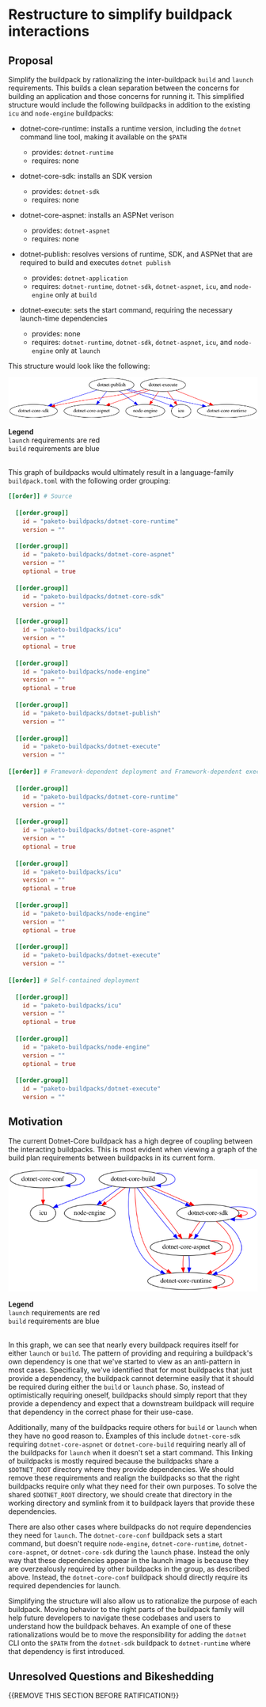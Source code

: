 # Restructure to simplify buildpack interactions

## Proposal

Simplify the buildpack by rationalizing the inter-buildpack `build` and
`launch` requirements. This builds a clean separation between the concerns for
building an application and those concerns for running it. This simplified
structure would include the following buildpacks in addition to the existing
`icu` and `node-engine` buildpacks:

* dotnet-core-runtime: installs a runtime version, including the `dotnet`
  command line tool, making it available on the `$PATH`
  * provides: `dotnet-runtime`
  * requires: none

* dotnet-core-sdk: installs an SDK version
  * provides: `dotnet-sdk`
  * requires: none

* dotnet-core-aspnet: installs an ASPNet verison
  * provides: `dotnet-aspnet`
  * requires: none

* dotnet-publish: resolves versions of runtime, SDK, and ASPNet that are
  required to build and executes `dotnet publish`
  * provides: `dotnet-application`
  * requires: `dotnet-runtime`, `dotnet-sdk`, `dotnet-aspnet`, `icu`, and
    `node-engine` only at `build`

* dotnet-execute: sets the start command, requiring the necessary launch-time
  dependencies
  * provides: none
  * requires: `dotnet-runtime`, `dotnet-sdk`, `dotnet-aspnet`, `icu`, and
    `node-engine` only at `launch`

This structure would look like the following:

![Proposed Structure](/rfcs/assets/0001-proposed.png)

<div>
  <div><b>Legend</b></div>
  <div><code>launch</code> requirements are red</div>
  <div><code>build</code> requirements are blue</div>
</div>
<br/>

This graph of buildpacks would ultimately result in a language-family
`buildpack.toml` with the following order grouping:

```toml
[[order]] # Source

  [[order.group]]
    id = "paketo-buildpacks/dotnet-core-runtime"
    version = ""

  [[order.group]]
    id = "paketo-buildpacks/dotnet-core-aspnet"
    version = ""
    optional = true

  [[order.group]]
    id = "paketo-buildpacks/dotnet-core-sdk"
    version = ""

  [[order.group]]
    id = "paketo-buildpacks/icu"
    version = ""
    optional = true

  [[order.group]]
    id = "paketo-buildpacks/node-engine"
    version = ""
    optional = true

  [[order.group]]
    id = "paketo-buildpacks/dotnet-publish"
    version = ""

  [[order.group]]
    id = "paketo-buildpacks/dotnet-execute"
    version = ""

[[order]] # Framework-dependent deployment and Framework-dependent executable

  [[order.group]]
    id = "paketo-buildpacks/dotnet-core-runtime"
    version = ""

  [[order.group]]
    id = "paketo-buildpacks/dotnet-core-aspnet"
    version = ""
    optional = true

  [[order.group]]
    id = "paketo-buildpacks/icu"
    version = ""
    optional = true

  [[order.group]]
    id = "paketo-buildpacks/node-engine"
    version = ""
    optional = true

  [[order.group]]
    id = "paketo-buildpacks/dotnet-execute"
    version = ""

[[order]] # Self-contained deployment

  [[order.group]]
    id = "paketo-buildpacks/icu"
    version = ""
    optional = true

  [[order.group]]
    id = "paketo-buildpacks/node-engine"
    version = ""
    optional = true

  [[order.group]]
    id = "paketo-buildpacks/dotnet-execute"
    version = ""
```

## Motivation

The current Dotnet-Core buildpack has a high degree of coupling between the
interacting buildpacks. This is most evident when viewing a graph of the build
plan requirements between buildpacks in its current form.

![Original Structure](/rfcs/assets/0001-original.png)

<div>
  <div><b>Legend</b></div>
  <div><code>launch</code> requirements are red</div>
  <div><code>build</code> requirements are blue</div>
</div>
<br/>

In this graph, we can see that nearly every buildpack requires itself for
either `launch` or `build`. The pattern of providing and requiring a
buildpack's own dependency is one that we've started to view as an anti-pattern
in most cases. Specifically, we've identified that for most buildpacks that
just provide a dependency, the buildpack cannot determine easily that it should
be required during either the `build` or `launch` phase. So, instead of
optimistically requiring oneself, buildpacks should simply report that they
provide a dependency and expect that a downstream buildpack will require that
dependency in the correct phase for their use-case.

Additionally, many of the buildpacks require others for `build` or `launch`
when they have no good reason to. Examples of this include `dotnet-core-sdk`
requiring `dotnet-core-aspnet` or `dotnet-core-build` requiring nearly all of
the buildpacks for `launch` when it doesn't set a start command. This linking
of buildpacks is mostly required because the buildpacks share a `$DOTNET_ROOT`
directory where they provide dependencies. We should remove these requirements
and realign the buildpacks so that the right buildpacks require only what they
need for their own purposes. To solve the shared `$DOTNET_ROOT` directory, we
should create that directory in the working directory and symlink from it to
buildpack layers that provide these dependencies.

There are also other cases where buildpacks do not require dependencies they
need for `launch`. The `dotnet-core-conf` buildpack sets a start command, but
doesn't require `node-engine`, `dotnet-core-runtime`, `dotnet-core-aspnet`, or
`dotnet-core-sdk` during the `launch` phase. Instead the only way that these
dependencies appear in the launch image is because they are overzealously
required by other buildpacks in the group, as described above. Instead, the
`dotnet-core-conf` buildpack should directly require its required dependencies
for launch.

Simplifying the structure will also allow us to rationalize the purpose of each
buildpack. Moving behavior to the right parts of the buildpack family will help
future developers to navigate these codebases and users to understand how the
buildpack behaves. An example of one of these rationalizations would be to move
the responsibility for adding the `dotnet` CLI onto the `$PATH` from the
`dotnet-sdk` buildpack to `dotnet-runtime` where that dependency is first
introduced.

## Unresolved Questions and Bikeshedding

{{REMOVE THIS SECTION BEFORE RATIFICATION!}}

